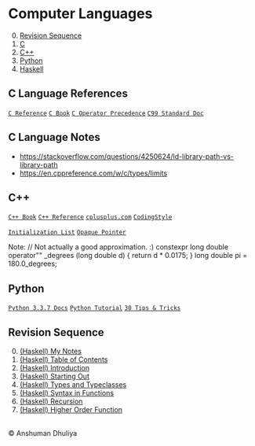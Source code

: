Computer Languages
=========================

0. [Revision Sequence](#revisionsequence)
1. [C](#clanguage)
2. [C++](#cpp)
3. [Python](#python)
4. [Haskell](haskell/index.html)


## C Language References
[`C Reference`](https://en.cppreference.com/w/c/language)
[`C Book`](files/knr-c-programming.pdf)
[`C Operator Precedence`](files/c-operator-precedence.png)
[`C99 Standard Doc`](http://www.open-std.org/jtc1/sc22/wg14/www/docs/n1256.pdf)

## C Language Notes
* <https://stackoverflow.com/questions/4250624/ld-library-path-vs-library-path>
* <https://en.cppreference.com/w/c/types/limits>

C++
--------
[`C++ Book`](files/Straustrup4th.pdf)
[`C++ Reference`](https://en.cppreference.com/w/cpp/language)
[`cplusplus.com`](http://www.cplusplus.com/)
[`CodingStyle`](http://www.yolinux.com/TUTORIALS/LinuxTutorialC++CodingStyle.html)

[`Initialization List`](http://forums.codeguru.com/showthread.php?464084-C-General-What-is-the-initialization-list-and-why-should-I-use-it)
[`Opaque Pointer`](https://en.wikipedia.org/wiki/Opaque_pointer#C++)

Note:
    // Not actually a good approximation.  :)
    constexpr long double operator"" _degrees (long double d) { return d * 0.0175; }
    long double pi = 180.0_degrees;

<a name="python"></a>
## Python
[`Python 3.3.7 Docs`](https://docs.python.org/3.3/)
[`Python Tutorial`](https://docs.python.org/3/tutorial/)
[`30 Tips & Tricks`](https://www.techbeamers.com/essential-python-tips-tricks-programmers/)

<a name="revisionsequence"></a>
## Revision Sequence

0. [(Haskell) My Notes](haskell/index.html)
1. [(Haskell) Table of Contents](http://learnyouahaskell.com/chapters)
2. [(Haskell) Introduction](http://learnyouahaskell.com/introduction)
3. [(Haskell) Starting Out](http://learnyouahaskell.com/starting-out)
4. [(Haskell) Types and Typeclasses](http://learnyouahaskell.com/types-and-typeclasses)
5. [(Haskell) Syntax in Functions](http://learnyouahaskell.com/syntax-in-functions)
6. [(Haskell) Recursion](http://learnyouahaskell.com/recursion)
7. [(Haskell) Higher Order Function](http://learnyouahaskell.com/higher-order-functions)

<div class="footer"> <br/> &copy; Anshuman Dhuliya <br/> </div> 

